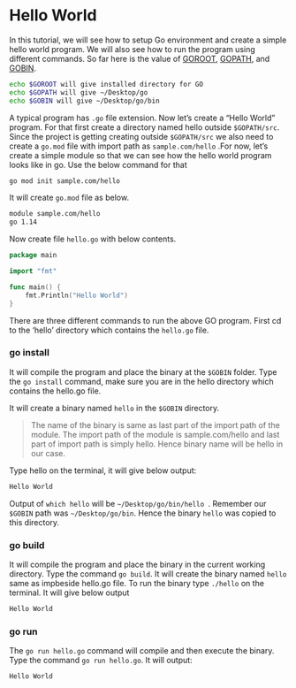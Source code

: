 # Hello World
In this tutorial, we will see how to setup Go environment and create a simple hello world program. We will also see how to run the program using different commands.
So far here is the value of [GOROOT](../goenv/GOROOT.md), [GOPATH](../goenv/GOPATH.md), and [GOBIN](../goenv/GOBIN.md).
```bash
echo $GOROOT will give installed directory for GO
echo $GOPATH will give ~/Desktop/go
echo $GOBIN will give ~/Desktop/go/bin
```
A typical program has `.go` file extension. Now let’s create a “Hello World” program. For that first create a directory named hello outside `$GOPATH/src`.  Since the project is getting creating outside `$GOPATH/src` we also need to create a `go.mod` file with import path as `sample.com/hello` .For now, let’s create a simple module so that we can see how the hello world program looks like in go. Use the below command for that
```bash
go mod init sample.com/hello
```
It will create `go.mod` file as below.
```bash
module sample.com/hello
go 1.14
```
Now create file `hello.go` with below contents.
```go
package main

import "fmt"

func main() {
    fmt.Println("Hello World")
}
```

There are three different commands to run the above GO program. First cd to the ‘hello’ directory which contains the `hello.go` file.

### go install
It will compile the program and place the binary at the `$GOBIN` folder. Type the `go install` command, make sure you are in the hello directory which contains the hello.go file.

It will create a binary named `hello` in the `$GOBIN` directory. 

> The name of the binary is same as last part of the import path of the module. The import path of the module is sample.com/hello and last part of import path is simply hello. Hence binary name will be hello in our case. 

Type hello on the terminal, it will give below output:
```bash
Hello World
```
Output of `which hello` will be `~/Desktop/go/bin/hello `. Remember our `$GOBIN` path was `~/Desktop/go/bin`. Hence the binary `hello` was copied to this directory.

### go build
It will compile the program and place the binary in the current working directory. 
Type the command `go build`. It will create the binary named `hello` same as impbeside hello.go file. To run the binary type `./hello` on the terminal. It will give below output
```bash
Hello World
```
### go run
The `go run hello.go` command will compile and then execute the binary. Type the command `go run hello.go`.
It will output:
```bash
Hello World
```